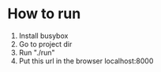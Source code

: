 # How to run
1. Install busybox
2. Go to project dir
3. Run "./run"
4. Put this url in the browser localhost:8000
